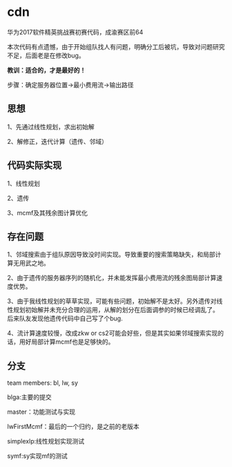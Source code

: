 # cdn
华为2017软件精英挑战赛初赛代码，成渝赛区前64

本次代码有点遗憾，由于开始组队找人有问题，明确分工后被坑，导致对问题研究不足，后面老是在修改bug。

**教训：适合的，才是最好的！**

步骤：确定服务器位置->最小费用流->输出路径

## 思想

1、先通过线性规划，求出初始解

2、解修正，迭代计算（遗传、邻域）


## 代码实际实现

1、线性规划

2、遗传

3、mcmf及其残余图计算优化



## 存在问题

1、邻域搜索由于组队原因导致没时间实现。导致重要的搜索策略缺失，和局部计算无用武之地。

2、由于遗传的服务器序列的随机化，并未能发挥最小费用流的残余图局部计算速度优势。

3、由于我线性规划的草草实现，可能有些问题，初始解不是太好。另外遗传对线性规划初始解并未充分合理的运用，从解的划分在后面调参的时候已经调乱了。
后来队友发现他遗传代码中自己写了个bug.

4、流计算速度较慢，改成zkw or cs2可能会好些，但是其实如果邻域搜索实现的话，用好局部计算mcmf也是足够快的。

## 分支

team members: bl, lw, sy

blga:主要的提交

master：功能测试与实现

lwFirstMcmf：最后的一个归约，是之前的老版本

simplexlp:线性规划实现测试

symf:sy实现mf的测试
